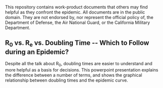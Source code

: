 This repository contains work-product documents that others may find helpful as they confront the epidemic.  All documents are in the public domain.  They are not endorsed by, nor represent the official policy of, the Department of Defense, the Air National Guard, or the California Military Department.

## R<sub>0</sub> vs. R<sub>e</sub> vs. Doubling Time -- Which to Follow during an Epidemic?

Despite all the talk about R<sub>0</sub>, doubling times are easier to understand and more helpful as a basis for decisions.  This powerpoint presentation explains the difference between a number of terms, and shows the graphical relationship between doubling times and the epidemic curve.
